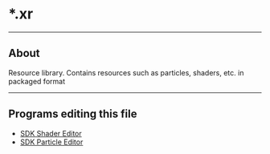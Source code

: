 # *.xr

___

## About

Resource library. Contains resources such as particles, shaders, etc. in packaged format

___

## Programs editing this file

- [SDK Shader Editor](../../../modding-tools/sdk/shader-editor/shader-editor.md)
- [SDK Particle Editor](../../../modding-tools/sdk/particle-editor/particle-editor.md)
